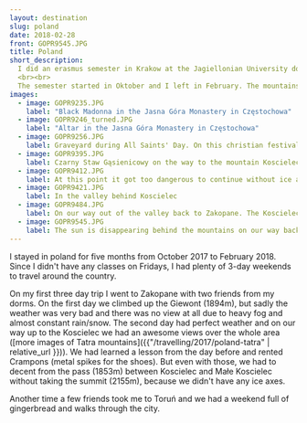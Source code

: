 ```yaml
---
layout: destination
slug: poland
date: 2018-02-28
front: GOPR9545.JPG
title: Poland
short_description:
  I did an erasmus semester in Krakow at the Jagiellonian University doing theoretical physics (as an experimentalist ^^). At that time Krakow was the biggest city I ever lived in and there was a lot to see and do.
  <br><br>
  The semester started in Oktober and I left in February. The mountains around Zakopane (south poland) were awesome!
images:
  - image: GOPR9235.JPG
    label: "Black Madonna in the Jasna Góra Monastery in Częstochowa"
  - image: GOPR9246_turned.JPG
    label: "Altar in the Jasna Góra Monastery in Częstochowa"
  - image: GOPR9256.JPG
    label: Graveyard during All Saints' Day. On this christian festival families visit graves of ancestors and lay down flowers.
  - image: GOPR9395.JPG
    label: Czarny Staw Gąsienicowy on the way to the mountain Koscielec
  - image: GOPR9412.JPG
    label: At this point it got too dangerous to continue without ice axes and we went down on the other side of the pass, without taking the summit of Koscielec.
  - image: GOPR9421.JPG
    label: In the valley behind Koscielec
  - image: GOPR9484.JPG
    label: On our way out of the valley back to Zakopane. The Koscielec is the peak in the left of the picture.
  - image: GOPR9545.JPG
    label: The sun is disappearing behind the mountains on our way back to the city.
---
```

I stayed in poland for five months from October 2017 to February 2018. Since I didn't have any classes on Fridays, I had plenty of 3-day weekends to travel around the country.

On my first three day trip I went to Zakopane with two friends from my dorms. On the first day we climbed up the Giewont (1894m), but sadly the weather was very bad and there was no view at all due to heavy fog and almost constant rain/snow. The second day had perfect weather and on our way up to the Koscielec we had an awesome views over the whole area ([more images of Tatra mountains]({{"/travelling/2017/poland-tatra" | relative_url }})). We had learned a lesson from the day before and rented Crampons (metal spikes for the shoes). But even with those, we had to decent from the pass (1853m) between Koscielec and Małe Koscielec without taking the summit (2155m), because we didn't have any ice axes.

Another time a few friends took me to Toruń and we had a weekend full of gingerbread and walks through the city.